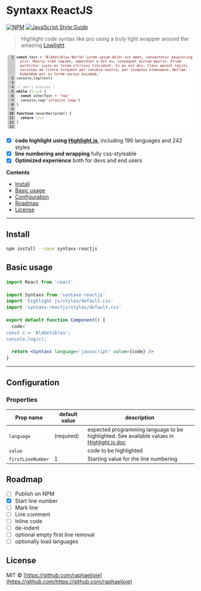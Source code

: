 # Syntaxx ReactJS
[![NPM](https://img.shields.io/npm/v/syntaxx-reactjs.svg)](https://www.npmjs.com/package/syntaxx-reactjs) [![JavaScript Style Guide](https://img.shields.io/badge/code_style-standard-brightgreen.svg)](https://standardjs.com)

> Highlight code syntax like pro using a truly light wrapper
> around the amazing [Lowlight](https://github.com/wooorm/lowlight)

![./example/](./example/doc/screenshot.png)

- [x] **code highlight using [Highlight.js](https://highlightjs.org/)**, including 196 languages and 242 styles
- [x] **line numbering and wrapping** fully css-styleable
- [x] **Optimized experience** both for devs and end users

**Contents**
- [Install](#install)
- [Basic usage](#basic-usage)
- [Configuration](#configuration)
- [Roadmap](#roadmap)
- [License](#license)

---
## Install

```bash
npm install --save syntaxx-reactjs
```

## Basic usage

```jsx
import React from 'react'

import Syntaxx from 'syntaxx-reactjs'
import 'highlight.js/styles/default.css'
import 'syntaxx-reactjs/styles/default.css'

export default function Component() {
  code=`
const c = 'Blabetiblou';
console.log(c);`

  return <Syntaxx language='javascript' value={code} />
}
```

---

## Configuration

### Properties

| Prop name | default value | description
| --- | --- | --- |
| `language`  | (required) | expected programming language to be highlighted. See available values in [Highlight.js doc](https://github.com/highlightjs/highlight.js/blob/main/SUPPORTED_LANGUAGES.md)
| `value` | | code to be highlighted
| `firstLineNumber` | 1 | Starting value for the line numbering

## Roadmap
- [ ] Publish on NPM
- [x] Start line number
- [ ] Mark line
- [ ] Line comment
- [ ] Inline code
- [ ] de-indent
- [ ] optional empty first line removal
- [ ] optionally load languages

## License

MIT © [https://github.com/raphaeljoie](https://github.com/https://github.com/raphaeljoie)
